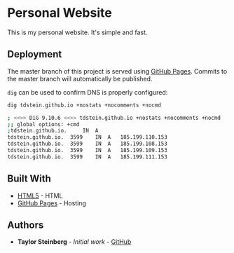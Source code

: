 # Personal Website

This is my personal website. It's simple and fast.

## Deployment

The master branch of this project is served using [GitHub Pages](https://pages.github.com/). Commits to the master branch will automatically be published.

`dig` can be used to confirm DNS is properly configured:

```bash
dig tdstein.github.io +nostats +nocomments +nocmd
```

```bash
; <<>> DiG 9.10.6 <<>> tdstein.github.io +nostats +nocomments +nocmd
;; global options: +cmd
;tdstein.github.io.		IN	A
tdstein.github.io.	3599	IN	A	185.199.110.153
tdstein.github.io.	3599	IN	A	185.199.108.153
tdstein.github.io.	3599	IN	A	185.199.109.153
tdstein.github.io.	3599	IN	A	185.199.111.153
```

## Built With

* [HTML5](https://whatwg.org/) - HTML
* [GitHub Pages](https://pages.github.com/) - Hosting

## Authors

* **Taylor Steinberg** - *Initial work* - [GitHub](https://github.com/tdstein)


